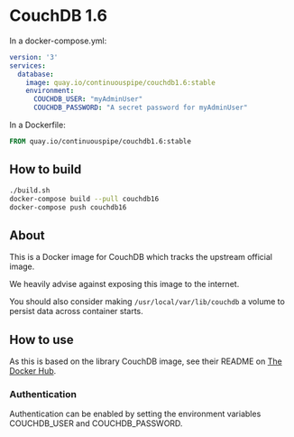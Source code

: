 # CouchDB 1.6

In a docker-compose.yml:
```yml
version: '3'
services:
  database:
    image: quay.io/continuouspipe/couchdb1.6:stable
    environment:
      COUCHDB_USER: "myAdminUser"
      COUCHDB_PASSWORD: "A secret password for myAdminUser"
```

In a Dockerfile:
```Dockerfile
FROM quay.io/continuouspipe/couchdb1.6:stable
```

## How to build
```bash
./build.sh
docker-compose build --pull couchdb16
docker-compose push couchdb16
```

## About

This is a Docker image for CouchDB which tracks the upstream official image.

We heavily advise against exposing this image to the internet.

You should also consider making `/usr/local/var/lib/couchdb` a volume to persist data across container starts.

## How to use

As this is based on the library CouchDB image, see their README on
[The Docker Hub](https://hub.docker.com/_/couchdb/).

### Authentication

Authentication can be enabled by setting the environment variables COUCHDB_USER and COUCHDB_PASSWORD.
